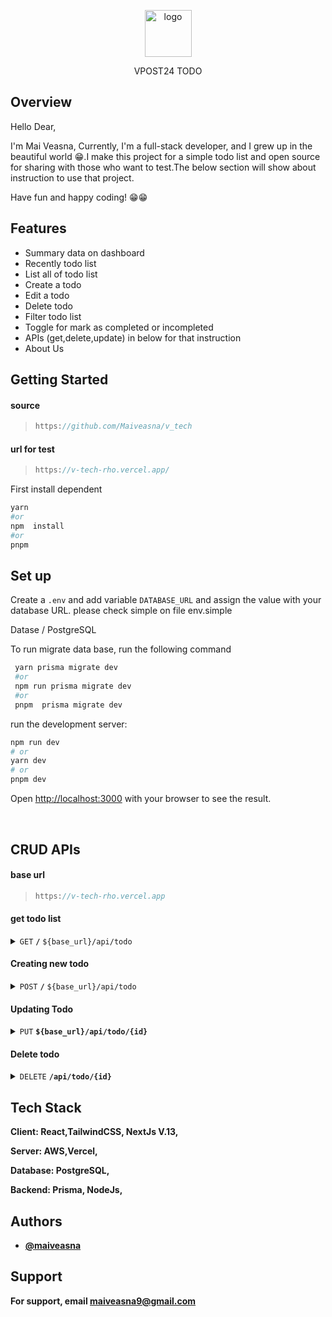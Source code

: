 


<p align="center">
    <img width="75" src="https://v-tech-rho.vercel.app/_next/image?url=%2Fassets%2Ficon-vpost24.png&w=48&q=75" alt="logo">
</p>

<p align="center">
    VPOST24 TODO
</p>


## Overview

Hello Dear,

I'm Mai Veasna, Currently, I'm a full-stack developer, and I grew up in the beautiful world 😁.I make this project for a simple todo list and open source for sharing with those who want to test.The below section will show about instruction to use that project. 

Have fun and happy coding! 😁😁


## Features

- Summary data on dashboard
- Recently todo list
- List all of todo list
- Create a todo
- Edit a todo
- Delete todo
- Filter todo list
- Toggle for mark as completed or incompleted
- APIs (get,delete,update) in below for that instruction
- About Us

## Getting Started


#### source 
 
 > ```javascript
> https://github.com/Maiveasna/v_tech
> ```

  #### url for test 
 
 > ```javascript
> https://v-tech-rho.vercel.app/
> ```


First install dependent


```bash
yarn 
#or
npm  install
#or
pnpm
```

## Set up

Create a `.env` and add variable `DATABASE_URL`  and assign the value with your database URL. please check simple on  file env.simple

    
Datase / PostgreSQL

To run migrate data base, run the following command

```bash
 yarn prisma migrate dev
 #or
 npm run prisma migrate dev
 #or
 pnpm  prisma migrate dev
```

  
  
run the development server:

```bash
npm run dev
# or
yarn dev
# or
pnpm dev
```


Open [http://localhost:3000](http://localhost:3000) with your browser to see the result.


</br>

## CRUD APIs



  ####  base url 
 
 > ```javascript
> https://v-tech-rho.vercel.app
> ```


#### get todo list

<details>
 <summary><code>GET</code> <code><b>/</b></code> <code>${base_url}/api/todo</code></summary>

##### Parameters

> | name      |  type     | data type               | description                                                           |
> |-----------|-----------|-------------------------|-----------------------------------------------------------------------|
> | limit      |  none |   number    | N/A  |
> | filter      |  require |  string    | N/A  |


##### Responses

> | http code     | content-type                      | response                                                            |
> |---------------|-----------------------------------|---------------------------------------------------------------------|
> | `200`         | `application/json`       |  `{  "data" : "Array JSON", "meta" :  "JSON" , "link" :"JSON" }`                                 |


##### Example cURL

> ```javascript
> ${base_url}/api/todo
> ```

</details>



#### Creating new todo

<details>
 <summary><code>POST</code> <code><b>/</b></code> <code>${base_url}/api/todo</code></summary>

##### Parameters

> | name      |  type     | data type               | description                                                           |
> |-----------|-----------|-------------------------|-----------------------------------------------------------------------|
> | uuid      |  required |  uuid   | N/A  |
> | todo      |  required |  string    | N/A  |
> | isCompleted      |  required |  string   | N/A  |
> | createdAt      |  required |  timestamp  | N/A  |


##### Responses

> | http code     | content-type                      | response                                                            |
> |---------------|-----------------------------------|---------------------------------------------------------------------|
> | `201`         | `application/json`       |  `{"code":"201","message":" Created successfully" , "data" : "JSON"}`                                 |
> | `400`         | `application/json`                | `{"code":"400","message":"Bad Request"}`                            |
> | `405`         | `text/html;charset=utf-8`         | None                                                                |

##### Example cURL

> ```javascript
>  ${base_url}/api/todo
> ```

</details>


#### Updating Todo

<details>
  <summary><code>PUT</code> <code><b>${base_url}/api/todo/{id}</b></code> </summary>

##### Parameters

> | name      |  type     | data type               | description                                                           |
> |-----------|-----------|-------------------------|-----------------------------------------------------------------------|
> | todo      |  required |  string    | N/A  |
> | isCompleted      |  required |  string   | N/A  |



##### Responses

> | http code     | content-type                      | response                                                            |
> |---------------|-----------------------------------|---------------------------------------------------------------------|
> | `201`         | `application/json`     | `{ "message" : "Updated successfully"}`        |
> | `400`         | `application/json`                | `{"code":"400","message":"Bad Request"}`                            |
> | `405`         | `text/html;charset=utf-8`         | None                                                                |

##### Example cURL

> ```javascript
>   ${base_url}/api/todo/${id}
> ```

</details>

#### Delete todo

<details>
  <summary><code>DELETE</code> <code><b>/api/todo/{id}</code></summary>

##### Parameters

> | name      |  type     | data type               | description                                                           |
> |-----------|-----------|-------------------------|-----------------------------------------------------------------------|
> | uuid      |  required |  uuid   | N/A  |


##### Responses

> | http code     | content-type                      | response                                                            |
> |---------------|-----------------------------------|---------------------------------------------------------------------|
> | `200`         | `application/json`     | `{ "message" : "Delete successfully"}`        |

##### Example cURL

> ```javascript
> ${base_url}/api/todo/${id}
> ```

</details>

## Tech Stack

**Client:** React,TailwindCSS, NextJs V.13,

**Server:** AWS,Vercel, 
    
**Database:** PostgreSQL,
    
**Backend:** Prisma, NodeJs,
    
    


## Authors
    
- [@maiveasna]( https://github.com/Maiveasna)

## Support

For support, email maiveasna9@gmail.com




    
